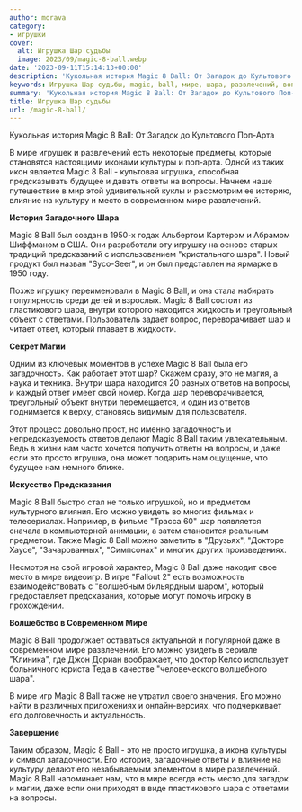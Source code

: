 ```yaml
---
author: morava
category:
- игрушки
cover:
  alt: Игрушка Шар судьбы
  image: 2023/09/magic-8-ball.webp
date: '2023-09-11T15:14:13+00:00'
description: 'Кукольная история Magic 8 Ball: От Загадок до Культового Поп-Арта В мире игрушек и развлечений есть некоторые предметы, которые становятся настоящими...'
keywords: Игрушка Шар судьбы, magic, ball, мире, шара, развлечений, вопросы, шар, нам, история, игрушка, ответы, место, современном, внутри, это
summary: 'Кукольная история Magic 8 Ball: От Загадок до Культового Поп-Арта В мире игрушек и развлечений есть некоторые предметы, которые становятся настоящими...'
title: Игрушка Шар судьбы
url: /magic-8-ball/
---
```


Кукольная история Magic 8 Ball: От Загадок до Культового Поп-Арта

В мире игрушек и развлечений есть некоторые предметы, которые становятся настоящими иконами культуры и поп-арта. Одной из таких икон является Magic 8 Ball - культовая игрушка, способная предсказывать будущее и давать ответы на вопросы. Начнем наше путешествие в мир этой удивительной куклы и рассмотрим ее историю, влияние на культуру и место в современном мире развлечений.

**История Загадочного Шара**

Magic 8 Ball был создан в 1950-х годах Альбертом Картером и Абрамом Шиффманом в США. Они разработали эту игрушку на основе старых традиций предсказаний с использованием "кристального шара". Новый продукт был назван "Syco-Seer", и он был представлен на ярмарке в 1950 году.

Позже игрушку переименовали в Magic 8 Ball, и она стала набирать популярность среди детей и взрослых. Magic 8 Ball состоит из пластикового шара, внутри которого находится жидкость и треугольный объект с ответами. Пользователь задает вопрос, переворачивает шар и читает ответ, который плавает в жидкости.

**Секрет Магии**

Одним из ключевых моментов в успехе Magic 8 Ball была его загадочность. Как работает этот шар? Скажем сразу, это не магия, а наука и техника. Внутри шара находится 20 разных ответов на вопросы, и каждый ответ имеет свой номер. Когда шар переворачивается, треугольный объект внутри перемещается, и один из ответов поднимается к верху, становясь видимым для пользователя.

Этот процесс довольно прост, но именно загадочность и непредсказуемость ответов делают Magic 8 Ball таким увлекательным. Ведь в жизни нам часто хочется получить ответы на вопросы, и даже если это просто игрушка, она может подарить нам ощущение, что будущее нам немного ближе.

**Искусство Предсказания**

Magic 8 Ball быстро стал не только игрушкой, но и предметом культурного влияния. Его можно увидеть во многих фильмах и телесериалах. Например, в фильме "Трасса 60" шар появляется сначала в компьютерной анимации, а затем становится реальным предметом. Также Magic 8 Ball можно заметить в "Друзьях", "Докторе Хаусе", "Зачарованных", "Симпсонах" и многих других произведениях.

Несмотря на свой игровой характер, Magic 8 Ball даже находит свое место в мире видеоигр. В игре "Fallout 2" есть возможность взаимодействовать с "волшебным бильярдным шаром", который предоставляет предсказания, которые могут помочь игроку в прохождении.

**Волшебство в Современном Мире**

Magic 8 Ball продолжает оставаться актуальной и популярной даже в современном мире развлечений. Его можно увидеть в сериале "Клиника", где Джон Дориан воображает, что доктор Келсо использует больничного юриста Теда в качестве "человеческого волшебного шара".

В мире игр Magic 8 Ball также не утратил своего значения. Его можно найти в различных приложениях и онлайн-версиях, что подчеркивает его долговечность и актуальность.

**Завершение**

Таким образом, Magic 8 Ball - это не просто игрушка, а икона культуры и символ загадочности. Его история, загадочные ответы и влияние на культуру делают его незабываемым элементом в мире развлечений. Magic 8 Ball напоминает нам, что в мире всегда есть место для загадок и магии, даже если они приходят в виде пластикового шара с ответами на вопросы.